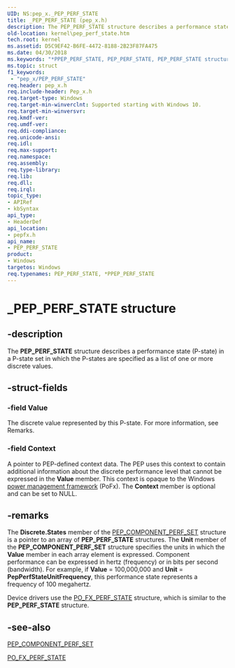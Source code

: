 ```yaml
---
UID: NS:pep_x._PEP_PERF_STATE
title: _PEP_PERF_STATE (pep_x.h)
description: The PEP_PERF_STATE structure describes a performance state (P-state) in a P-state set in which the P-states are specified as a list of one or more discrete values.
old-location: kernel\pep_perf_state.htm
tech.root: kernel
ms.assetid: D5C9EF42-B6FE-4472-8188-2B23F87FA475
ms.date: 04/30/2018
ms.keywords: "*PPEP_PERF_STATE, PEP_PERF_STATE, PEP_PERF_STATE structure [Kernel-Mode Driver Architecture], PPEP_PERF_STATE, PPEP_PERF_STATE structure pointer [Kernel-Mode Driver Architecture], _PEP_PERF_STATE, kernel.pep_perf_state, pepfx/PEP_PERF_STATE, pepfx/PPEP_PERF_STATE"
ms.topic: struct
f1_keywords:
 - "pep_x/PEP_PERF_STATE"
req.header: pep_x.h
req.include-header: Pep_x.h
req.target-type: Windows
req.target-min-winverclnt: Supported starting with Windows 10.
req.target-min-winversvr: 
req.kmdf-ver: 
req.umdf-ver: 
req.ddi-compliance: 
req.unicode-ansi: 
req.idl: 
req.max-support: 
req.namespace: 
req.assembly: 
req.type-library: 
req.lib: 
req.dll: 
req.irql: 
topic_type:
- APIRef
- kbSyntax
api_type:
- HeaderDef
api_location:
- pepfx.h
api_name:
- PEP_PERF_STATE
product:
- Windows
targetos: Windows
req.typenames: PEP_PERF_STATE, *PPEP_PERF_STATE
---
```


# _PEP_PERF_STATE structure


## -description


The <b>PEP_PERF_STATE</b> structure describes a performance state (P-state) in a P-state set in which the P-states are specified as a list of one or more discrete values.


## -struct-fields




### -field Value

The discrete value represented by this P-state. For more information, see Remarks.


### -field Context

A pointer to PEP-defined context data. The PEP uses this context to contain additional information about the discrete performance level that cannot be expressed in the <b>Value</b> member. This context is opaque to the Windows <a href="https://docs.microsoft.com/windows-hardware/drivers/ddi/index">power management framework</a> (PoFx). The <b>Context</b> member is optional and can be set to NULL.


## -remarks



The <b>Discrete.States</b> member of the <a href="https://docs.microsoft.com/windows-hardware/drivers/ddi/pepfx/ns-pepfx-_pep_component_perf_set">PEP_COMPONENT_PERF_SET</a> structure is a pointer to an array of <b>PEP_PERF_STATE</b> structures. The <b>Unit</b> member of the <b>PEP_COMPONENT_PERF_SET</b> structure specifies the units in which the <b>Value</b> member in each array element is expressed. Component performance can be expressed in hertz (frequency) or in bits per second (bandwidth). For example, if <b>Value</b> = 100,000,000 and <b>Unit</b> = <b>PepPerfStateUnitFrequency</b>, this performance state represents a frequency of 100 megahertz.

Device drivers use the <a href="https://docs.microsoft.com/windows-hardware/drivers/ddi/wdm/ns-wdm-_po_fx_perf_state">PO_FX_PERF_STATE</a> structure, which is similar to the <b>PEP_PERF_STATE</b> structure.




## -see-also




<a href="https://docs.microsoft.com/windows-hardware/drivers/ddi/pepfx/ns-pepfx-_pep_component_perf_set">PEP_COMPONENT_PERF_SET</a>



<a href="https://docs.microsoft.com/windows-hardware/drivers/ddi/wdm/ns-wdm-_po_fx_perf_state">PO_FX_PERF_STATE</a>
 

 

